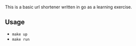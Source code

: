 This is a basic url shortener written in go as a learning exercise.

## Usage

- `make up`
- `make run`
